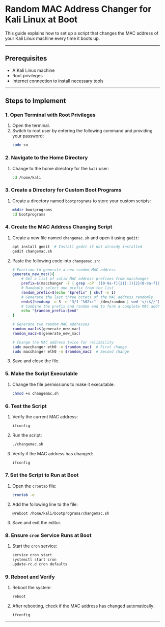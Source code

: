 # Random MAC Address Changer for Kali Linux at Boot

This guide explains how to set up a script that changes the MAC address of your Kali Linux machine every time it boots up.

---

## Prerequisites

- A Kali Linux machine
- Root privileges
- Internet connection to install necessary tools

---

## Steps to Implement

### 1. Open Terminal with Root Privileges

1. Open the terminal.
2. Switch to root user by entering the following command and providing your password:
   ```bash
   sudo su
   ```

### 2. Navigate to the Home Directory

1. Change to the home directory for the `kali` user:
   ```bash
   cd /home/kali
   ```

### 3. Create a Directory for Custom Boot Programs

1. Create a directory named `bootprograms` to store your custom scripts:
   ```bash
   mkdir bootprograms
   cd bootprograms
   ```

### 4. Create the MAC Address Changing Script

1. Create a new file named `changemac.sh` and open it using `gedit`:
   ```bash
   apt install gedit  # Install gedit if not already installed
   gedit changemac.sh
   ```
2. Paste the following code into `changemac.sh`:
   ```bash
   # Function to generate a new random MAC address
   generate_new_mac(){
       # Get a list of valid MAC address prefixes from macchanger
       prefix=$(macchanger -l | grep -oP '([0-9a-f]{2}[:]){2}[0-9a-f]{2}' | sort -u)
       # Randomly select one prefix from the list
       random_prefix=$(echo "$prefix" | shuf -n 1)
       # Generate the last three octets of the MAC address randomly
       end=$(hexdump -n 3 -e '3/1 "%02x:"' /dev/random | sed 's/:$//')
       # Combine the prefix and random end to form a complete MAC address
       echo "$random_prefix:$end"
   }

   # Generate two random MAC addresses
   random_mac1=$(generate_new_mac)
   random_mac2=$(generate_new_mac)

   # Change the MAC address twice for reliability
   sudo macchanger eth0 -m $random_mac1  # First change
   sudo macchanger eth0 -m $random_mac2  # Second change
   ```
3. Save and close the file.

### 5. Make the Script Executable

1. Change the file permissions to make it executable:
   ```bash
   chmod +x changemac.sh
   ```

### 6. Test the Script

1. Verify the current MAC address:
   ```bash
   ifconfig
   ```
2. Run the script:
   ```bash
   ./changemac.sh
   ```
3. Verify if the MAC address has changed:
   ```bash
   ifconfig
   ```

### 7. Set the Script to Run at Boot

1. Open the `crontab` file:
   ```bash
   crontab -e
   ```
2. Add the following line to the file:
   ```
   @reboot /home/kali/bootprograms/changemac.sh
   ```
3. Save and exit the editor.

### 8. Ensure `cron` Service Runs at Boot

1. Start the `cron` service:
   ```bash
   service cron start
   systemctl start cron
   update-rc.d cron defaults
   ```

### 9. Reboot and Verify

1. Reboot the system:
   ```bash
   reboot
   ```
2. After rebooting, check if the MAC address has changed automatically:
   ```bash
   ifconfig
   ```

---
